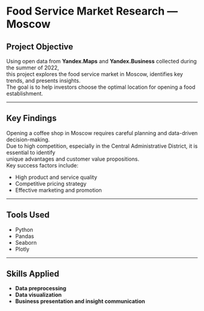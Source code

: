 # Food Service Market Research — Moscow

## Project Objective  
Using open data from **Yandex.Maps** and **Yandex.Business** collected during the summer of 2022,  
this project explores the food service market in Moscow, identifies key trends, and presents insights.  
The goal is to help investors choose the optimal location for opening a food establishment.

---

## Key Findings  
Opening a coffee shop in Moscow requires careful planning and data-driven decision-making.  
Due to high competition, especially in the Central Administrative District, it is essential to identify  
unique advantages and customer value propositions.  
Key success factors include:  
- High product and service quality  
- Competitive pricing strategy  
- Effective marketing and promotion

---

## Tools Used  
- Python  
- Pandas  
- Seaborn  
- Plotly

---

## Skills Applied  
- **Data preprocessing**  
- **Data visualization**  
- **Business presentation and insight communication**
